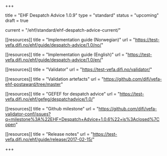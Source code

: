 +++

title = "EHF Despatch Advice 1.0.9"
type = "standard"
status = "upcoming"
draft = true

current = "/ehf/standard/ehf-despatch-advice-current/"

[[resources]]
title = "Implementation guide (Norwegian)"
url = "https://test-vefa.difi.no/ehf/guide/despatch-advice/1.0/no/"

[[resources]]
title = "Implementation guide (English)"
url = "https://test-vefa.difi.no/ehf/guide/despatch-advice/1.0/en/"

[[resources]]
title = "Validator"
url = "https://test-vefa.difi.no/validator/"

[[resources]]
title = "Validation artefacts"
url = "https://github.com/difi/vefa-ehf-postaward/tree/master"

[[resources]]
title = "GEFEF for despatch advice"
url = "https://test-vefa.difi.no/ehf/gefeg/despatchadvice/1.0/"

[[resources]]
title = "Github milestone"
url = "https://github.com/difi/vefa-validator-conf/issues?q=milestone%3A%22EHF+Despatch+Advice+1.0.6%22+is%3Aclosed%7Copen"

[[resources]]
title = "Release notes"
url = "https://test-vefa.difi.no/ehf/guide/release/2017-02-15/"

+++
